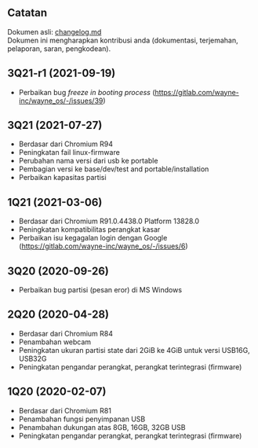 ## Catatan
Dokumen asli: [changelog.md](https://github.com/wayne-incorporated/wayne-os/edit/main/docs/en/release/changelog.md)
<br>Dokumen ini mengharapkan kontribusi anda (dokumentasi, terjemahan, pelaporan, saran, pengkodean).

## 3Q21-r1 (2021-09-19)
- Perbaikan bug _freeze in booting process_ (https://gitlab.com/wayne-inc/wayne_os/-/issues/39)

## 3Q21 (2021-07-27)
- Berdasar dari Chromium R94
- Peningkatan fail linux-firmware
- Perubahan nama versi dari usb ke portable
- Pembagian versi ke base/dev/test and portable/installation
- Perbaikan kapasitas partisi

## 1Q21 (2021-03-06)
- Berdasar dari Chromium R91.0.4438.0 Platform 13828.0
- Peningkatan kompatibilitas perangkat kasar
- Perbaikan isu kegagalan login dengan Google (https://gitlab.com/wayne-inc/wayne_os/-/issues/6)

## 3Q20 (2020-09-26)
- Perbaikan bug partisi (pesan eror) di MS Windows

## 2Q20 (2020-04-28)
- Berdasar dari Chromium R84
- Penambahan webcam
- Peningkatan ukuran partisi state dari 2GiB ke 4GiB untuk versi USB16G, USB32G
- Peningkatan pengandar perangkat, perangkat terintegrasi (firmware)

## 1Q20 (2020-02-07)
- Berdasar dari Chromium R81
- Penambahan fungsi penyimpanan USB
- Penambahan dukungan atas 8GB, 16GB, 32GB USB
- Peningkatan pengandar perangkat, perangkat terintegrasi (firmware)
